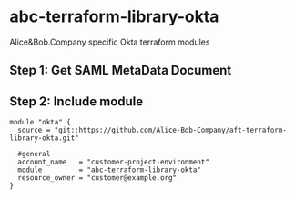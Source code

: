 # abc-terraform-library-okta
Alice&Bob.Company specific Okta terraform modules

## Step 1: Get SAML MetaData Document

## Step 2: Include module

    module "okta" {
      source = "git::https://github.com/Alice-Bob-Company/aft-terraform-library-okta.git"

      #general
      account_name   = "customer-project-environment"
      module         = "abc-terraform-library-okta"
      resource_owner = "customer@example.org"
    }
